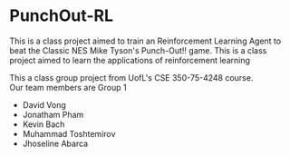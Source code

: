 # PunchOut-RL
This is a class project aimed to train an Reinforcement Learning Agent to beat the Classic NES Mike Tyson's Punch-Out!! game. This is a class project aimed to learn the applications of reinforcement learning

This a class group project from UofL's CSE 350-75-4248 course.<br>
Our team members are Group 1<br>
- David Vong
- Jonatham Pham
- Kevin Bach
- Muhammad Toshtemirov
- Jhoseline Abarca
